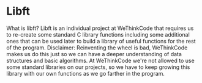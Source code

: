 # Libft
What is libft? Libft is an individual project at WeThinkCode that requires us to re-create some standard C library functions including some additional ones that can be used later to build a library of useful functions for the rest of the program.  Disclaimer: Reinventing the wheel is bad, WeThinkCode makes us do this just so we can have a deeper understanding of data structures and basic algorithms. At WeThinkCode we're not allowed to use some standard libraries on our projects, so we have to keep growing this library with our own functions as we go farther in the program.
